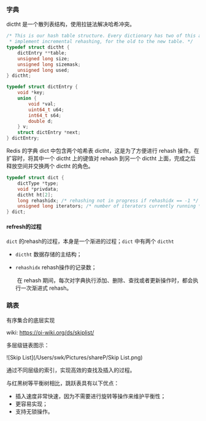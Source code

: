 ### 字典

dictht 是一个散列表结构，使用拉链法解决哈希冲突。

```c
/* This is our hash table structure. Every dictionary has two of this as we
 * implement incremental rehashing, for the old to the new table. */
typedef struct dictht {
    dictEntry **table;
    unsigned long size;
    unsigned long sizemask;
    unsigned long used;
} dictht;
```

```c
typedef struct dictEntry {
    void *key;
    union {
        void *val;
        uint64_t u64;
        int64_t s64;
        double d;
    } v;
    struct dictEntry *next;
} dictEntry;
```

Redis 的字典 dict 中包含两个哈希表 dictht，这是为了方便进行 rehash 操作。在扩容时，将其中一个 dictht 上的键值对 rehash 到另一个 dictht 上面，完成之后释放空间并交换两个 dictht 的角色。

```c
typedef struct dict {
    dictType *type;
    void *privdata;
    dictht ht[2];
    long rehashidx; /* rehashing not in progress if rehashidx == -1 */
    unsigned long iterators; /* number of iterators currently running */
} dict;
```



#### refresh的过程

`dict` 的rehash的过程，本身是一个渐进的过程；`dict` 中有两个 `dictht` 

* `dictht`	数据存储的主结构；

* `rehashidx`    rehash操作的记录数；

    ​	在 rehash 期间，每次对字典执行添加、删除、查找或者更新操作时，都会执行一次渐进式 rehash。





### 跳表

有序集合的底层实现

wiki:	https://oi-wiki.org/ds/skiplist/



多层级链表图示：

![Skip List](/Users/swk/Pictures/shareP/Skip List.png)

通过不同层级的索引，实现高效的查找及插入的过程。

与红黑树等平衡树相比，跳跃表具有以下优点：

- 插入速度非常快速，因为不需要进行旋转等操作来维护平衡性；
- 更容易实现；
- 支持无锁操作。